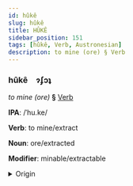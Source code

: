 ```yaml
---
id: hûkê
slug: hûkê
title: HÛKÊ
sidebar_position: 151
tags: [hûkê, Verb, Austronesian]
description: to mine (ore) § Verb
---
```


### hûkê&emsp;<span kind="abugida">ɂʄɔʇ</span>

*to mine (ore)* **§** [Verb](../../tags/Verb)

**IPA**: /ˈhu.ke/

**Verb**: to mine/extract

**Noun**: ore/extracted

**Modifier**: minable/extractable

<details>
    <summary>Origin</summary>
    Maori huke /huke/<br/>
    <em>Austronesian Language Family</em>
</details>